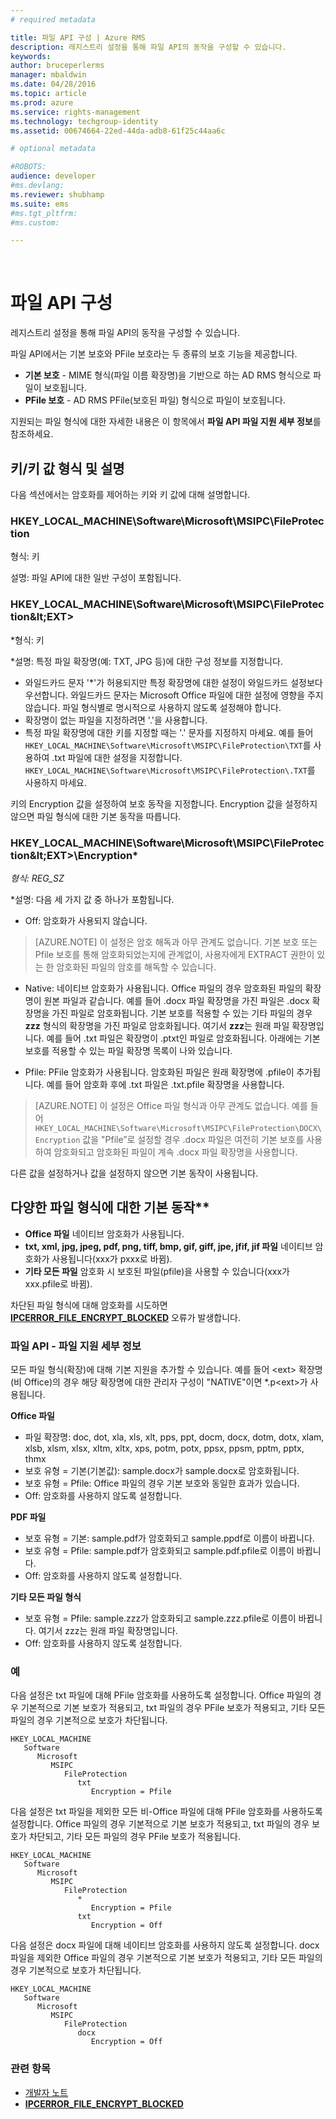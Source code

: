 ```yaml
---
# required metadata

title: 파일 API 구성 | Azure RMS
description: 레지스트리 설정을 통해 파일 API의 동작을 구성할 수 있습니다.
keywords:
author: bruceperlerms
manager: mbaldwin
ms.date: 04/28/2016
ms.topic: article
ms.prod: azure
ms.service: rights-management
ms.technology: techgroup-identity
ms.assetid: 00674664-22ed-44da-adb8-61f25c44aa6c

# optional metadata

#ROBOTS:
audience: developer
#ms.devlang:
ms.reviewer: shubhamp
ms.suite: ems
#ms.tgt_pltfrm:
#ms.custom:

---
```


﻿
# 파일 API 구성


레지스트리 설정을 통해 파일 API의 동작을 구성할 수 있습니다.

파일 API에서는 기본 보호와 PFile 보호라는 두 종류의 보호 기능을 제공합니다.

-   **기본 보호** - MIME 형식(파일 이름 확장명)을 기반으로 하는 AD RMS 형식으로 파일이 보호됩니다.
-   **PFile 보호** - AD RMS PFile(보호된 파일) 형식으로 파일이 보호됩니다.

지원되는 파일 형식에 대한 자세한 내용은 이 항목에서 **파일 API 파일 지원 세부 정보**를 참조하세요.

## 키/키 값 형식 및 설명

다음 섹션에서는 암호화를 제어하는 키와 키 값에 대해 설명합니다.


### HKEY_LOCAL_MACHINE\Software\Microsoft\MSIPC\FileProtection

형식: 키

설명: 파일 API에 대한 일반 구성이 포함됩니다.

### HKEY_LOCAL_MACHINE\Software\Microsoft\MSIPC\FileProtection\&lt;EXT&gt;

*형식: 키

*설명: 특정 파일 확장명(예: TXT, JPG 등)에 대한 구성 정보를 지정합니다.

- 와일드카드 문자 '*'가 허용되지만 특정 확장명에 대한 설정이 와일드카드 설정보다 우선합니다. 와일드카드 문자는 Microsoft Office 파일에 대한 설정에 영향을 주지 않습니다. 파일 형식별로 명시적으로 사용하지 않도록 설정해야 합니다.
- 확장명이 없는 파일을 지정하려면 '.'을 사용합니다.
- 특정 파일 확장명에 대한 키를 지정할 때는 '.' 문자를 지정하지 마세요. 예를 들어 `HKEY_LOCAL_MACHINE\Software\Microsoft\MSIPC\FileProtection\TXT`를 사용하여 .txt 파일에 대한 설정을 지정합니다. `HKEY_LOCAL_MACHINE\Software\Microsoft\MSIPC\FileProtection\.TXT`를 사용하지 마세요.

키의 Encryption 값을 설정하여 보호 동작을 지정합니다. Encryption 값을 설정하지 않으면 파일 형식에 대한 기본 동작을 따릅니다.


### HKEY_LOCAL_MACHINE\Software\Microsoft\MSIPC\FileProtection\&lt;EXT&gt;\Encryption*

*형식: REG_SZ*

*설명: 다음 세 가지 값 중 하나가 포함됩니다.

- Off: 암호화가 사용되지 않습니다.

> [AZURE.NOTE] 이 설정은 암호 해독과 아무 관계도 없습니다. 기본 보호 또는 Pfile 보호를 통해 암호화되었는지에 관계없이, 사용자에게 EXTRACT 권한이 있는 한 암호화된 파일의 암호를 해독할 수 있습니다.

- Native: 네이티브 암호화가 사용됩니다. Office 파일의 경우 암호화된 파일의 확장명이 원본 파일과 같습니다. 예를 들어 .docx 파일 확장명을 가진 파일은 .docx 확장명을 가진 파일로 암호화됩니다. 기본 보호를 적용할 수 있는 기타 파일의 경우 **zzz** 형식의 확장명을 가진 파일로 암호화됩니다. 여기서 **zzz**는 원래 파일 확장명입니다. 예를 들어 .txt 파일은 확장명이 .ptxt인 파일로 암호화됩니다. 아래에는 기본 보호를 적용할 수 있는 파일 확장명 목록이 나와 있습니다.

- Pfile: PFile 암호화가 사용됩니다. 암호화된 파일은 원래 확장명에 .pfile이 추가됩니다. 예를 들어 암호화 후에 .txt 파일은 .txt.pfile 확장명을 사용합니다.


> [AZURE.NOTE] 이 설정은 Office 파일 형식과 아무 관계도 없습니다. 예를 들어 `HKEY_LOCAL_MACHINE\Software\Microsoft\MSIPC\FileProtection\DOCX\Encryption` 값을 &quot;Pfile”로 설정할 경우 .docx 파일은 여전히 기본 보호를 사용하여 암호화되고 암호화된 파일이 계속 .docx 파일 확장명을 사용합니다.

다른 값을 설정하거나 값을 설정하지 않으면 기본 동작이 사용됩니다.

## 다양한 파일 형식에 대한 기본 동작**

-   **Office 파일** 네이티브 암호화가 사용됩니다.
-   **txt, xml, jpg, jpeg, pdf, png, tiff, bmp, gif, giff, jpe, jfif, jif 파일** 네이티브 암호화가 사용됩니다(xxx가 pxxx로 바뀜).
-   **기타 모든 파일** 암호화 시 보호된 파일(pfile)을 사용할 수 있습니다(xxx가 xxx.pfile로 바뀜).

차단된 파일 형식에 대해 암호화를 시도하면 [**IPCERROR\_FILE\_ENCRYPT\_BLOCKED**](/rights-management/sdk/2.1/api/win/error%20codes) 오류가 발생합니다.

### 파일 API - 파일 지원 세부 정보

모든 파일 형식(확장)에 대해 기본 지원을 추가할 수 있습니다. 예를 들어 &lt;ext&gt; 확장명(비 Office)의 경우 해당 확장명에 대한 관리자 구성이 "NATIVE"이면 \*.p&lt;ext&gt;가 사용됩니다.

**Office 파일**

-   파일 확장명: doc, dot, xla, xls, xlt, pps, ppt, docm, docx, dotm, dotx, xlam, xlsb, xlsm, xlsx, xltm, xltx, xps, potm, potx, ppsx, ppsm, pptm, pptx, thmx
-   보호 유형 = 기본(기본값): sample.docx가 sample.docx로 암호화됩니다.
-   보호 유형 = Pfile: Office 파일의 경우 기본 보호와 동일한 효과가 있습니다.
-   Off: 암호화를 사용하지 않도록 설정합니다.

**PDF 파일**

-   보호 유형 = 기본: sample.pdf가 암호화되고 sample.ppdf로 이름이 바뀝니다.
-   보호 유형 = Pfile: sample.pdf가 암호화되고 sample.pdf.pfile로 이름이 바뀝니다.
-   Off: 암호화를 사용하지 않도록 설정합니다.

**기타 모든 파일 형식**

-   보호 유형 = Pfile: sample.zzz가 암호화되고 sample.zzz.pfile로 이름이 바뀝니다. 여기서 zzz는 원래 파일 확장명입니다.
-   Off: 암호화를 사용하지 않도록 설정합니다.

### 예

다음 설정은 txt 파일에 대해 PFile 암호화를 사용하도록 설정합니다. Office 파일의 경우 기본적으로 기본 보호가 적용되고, txt 파일의 경우 PFile 보호가 적용되고, 기타 모든 파일의 경우 기본적으로 보호가 차단됩니다.

```
HKEY_LOCAL_MACHINE
   Software
      Microsoft
         MSIPC
            FileProtection
               txt
                  Encryption = Pfile
```

다음 설정은 txt 파일을 제외한 모든 비-Office 파일에 대해 PFile 암호화를 사용하도록 설정합니다. Office 파일의 경우 기본적으로 기본 보호가 적용되고, txt 파일의 경우 보호가 차단되고, 기타 모든 파일의 경우 PFile 보호가 적용됩니다.

```
HKEY_LOCAL_MACHINE
   Software
      Microsoft
         MSIPC
            FileProtection
               *
                  Encryption = Pfile
               txt
                  Encryption = Off
```

다음 설정은 docx 파일에 대해 네이티브 암호화를 사용하지 않도록 설정합니다. docx 파일을 제외한 Office 파일의 경우 기본적으로 기본 보호가 적용되고, 기타 모든 파일의 경우 기본적으로 보호가 차단됩니다.

```
HKEY_LOCAL_MACHINE
   Software
      Microsoft
         MSIPC
            FileProtection
               docx
                  Encryption = Off
```

### 관련 항목

* [개발자 노트](developer-notes.md)
* [**IPCERROR\_FILE\_ENCRYPT\_BLOCKED**](/rights-management/sdk/2.1/api/win/error%20codes)
 

 





<!--HONumber=Apr16_HO3-->


